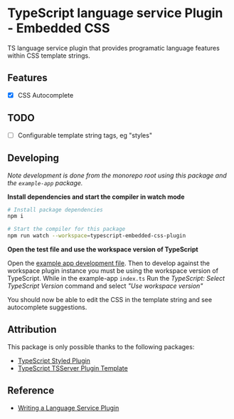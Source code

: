# TypeScript language service Plugin - Embedded CSS

TS language service plugin that provides programatic language features within CSS template
strings.

## Features

- [x] CSS Autocomplete

## TODO

- [ ] Configurable template string tags, eg "styles"

## Developing

_Note development is done from the monorepo root using this package and the `example-app`
package._

**Install dependencies and start the compiler in watch mode**

```sh
# Install package dependencies
npm i

# Start the compiler for this package
npm run watch --workspace=typescript-embedded-css-plugin
```

**Open the test file and use the workspace version of TypeScript**

Open the [example app development file](../example-app/src/index.ts). Then to develop
against the workspace plugin instance you must be using the workspace version of
TypeScript. While in the example-app `index.ts` Run the _TypeScript: Select TypeScript
Version_ command and select _"Use workspace version"_

You should now be able to edit the CSS in the template string and see autocomplete
suggestions.

## Attribution

This package is only possible thanks to the following packages:

- [TypeScript Styled Plugin](https://github.com/microsoft/typescript-styled-plugin)
- [TypeScript TSServer Plugin Template](https://github.com/orta/TypeScript-TSServer-Plugin-Template)

## Reference

- [Writing a Language Service Plugin](https://github.com/microsoft/TypeScript/wiki/Writing-a-Language-Service-Plugin#overview-writing-a-simple-plugin)
